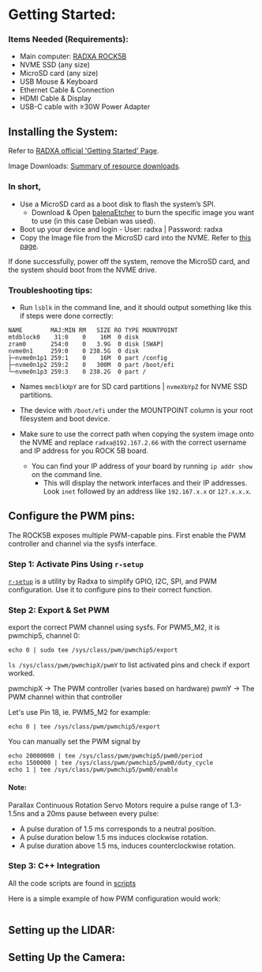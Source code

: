 # Getting Started:

### Items Needed (Requirements):
- Main computer: [RADXA ROCK5B](https://radxa.com/products/rock5/5b/#documentation)
- NVME SSD (any size)
- MicroSD card (any size)
- USB Mouse & Keyboard
- Ethernet Cable & Connection
- HDMI Cable & Display
- USB-C cable with ≥30W Power Adapter

## Installing the System:
Refer to [RADXA official 'Getting Started' Page](https://docs.radxa.com/en/rock5/rock5b/getting-started).

Image Downloads: [Summary of resource downloads](https://docs.radxa.com/en/rock5/rock5b/download).

### In short, 
- Use a MicroSD card as a boot disk to flash the system’s SPI.
  - Download & Open [balenaEtcher](https://etcher.balena.io/#download-etcher) to burn the specific image you want to use (in this case Debian was used).
- Boot up your device and login - User: radxa | Password: radxa
- Copy the Image file from the MicroSD card into the NVME. Refer to [this page](https://docs.radxa.com/en/rock5/rock5b/getting-started/install-os/nvme).

If done successfully, power off the system, remove the MicroSD card, and the system should boot from the NVME drive.

### Troubleshooting tips:
- Run `lsblk` in the command line, and it should output something like this if steps were done correctly:
```
NAME        MAJ:MIN RM   SIZE RO TYPE MOUNTPOINT
mtdblock0    31:0    0    16M  0 disk 
zram0       254:0    0   3.9G  0 disk [SWAP]
nvme0n1     259:0    0 238.5G  0 disk 
├─nvme0n1p1 259:1    0    16M  0 part /config
├─nvme0n1p2 259:2    0   300M  0 part /boot/efi
└─nvme0n1p3 259:3    0 238.2G  0 part /
```
  - Names `mmcblkXpY` are for SD card partitions | `nvmeXbYpZ` for NVME SSD partitions.
  - The device with `/boot/efi` under the MOUNTPOINT column is your root filesystem and boot device.

- Make sure to use the correct path when copying the system image onto the NVME and replace `radxa@192.167.2.66` with the correct username and IP address for you ROCK 5B board.
  - You can find your IP address of your board by running `ip addr show` on the command line.
    - This will display the network interfaces and their IP addresses. Look `inet` followed by an address like `192.167.x.x` or `127.x.x.x`.

## Configure the PWM pins:

The ROCK5B exposes multiple PWM-capable pins. First enable the PWM controller and channel via the sysfs interface.

### Step 1: Activate Pins Using `r-setup`

[`r-setup`]([https://github.com/radxa/rsetup](https://docs.radxa.com/en/rock5/rock5c/radxa-os/rsetup)) is a utility by Radxa to simplify GPIO, I2C, SPI, and PWM configuration. Use it to configure pins to their correct function.

### Step 2: Export & Set PWM

export the correct PWM channel using sysfs. For PWM5_M2, it is pwmchip5, channel 0:

`echo 0 | sudo tee /sys/class/pwm/pwmchip5/export`

`ls /sys/class/pwm/pwmchipX/pwmY` to list activated pins and check if export worked.

pwmchipX → The PWM controller (varies based on hardware)
pwmY → The PWM channel within that controller

Let's use Pin 18, ie. PWM5_M2 for example:

`echo 0 | tee /sys/class/pwm/pwmchip5/export`

You can manually set the PWM signal by

```
echo 20000000 | tee /sys/class/pwm/pwmchip5/pwm0/period
echo 1500000 | tee /sys/class/pwm/pwmchip5/pwm0/duty_cycle
echo 1 | tee /sys/class/pwm/pwmchip5/pwm0/enable
```

#### Note:
Parallax Continuous Rotation Servo Motors require a pulse range of 1.3-1.5ns and a 20ms pause between every pulse:
- A pulse duration of 1.5 ms corresponds to a neutral position.
- A pulse duration below 1.5 ms induces clockwise rotation.
- A pulse duration above 1.5 ms, induces counterclockwise rotation.

### Step 3: C++ Integration
All the code scripts are found in [scripts](scripts)

Here is a simple example of how PWM configuration would work:
```

```

## Setting up the LIDAR:

## Setting Up the Camera:



